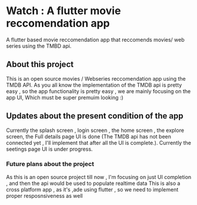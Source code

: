 # Watch : A flutter movie reccomendation app

A flutter based movie reccomendation app that reccomends movies/ web series using the TMBD api.

## About this project
This is an open source movies / Webseries reccomendation app using the TMDB API. 
As you all know the implementation of the TMDB api is pretty easy , so the app functionality is pretty easy , we are mainly focusing on the app UI, Which must be super premuim looking :)

## Updates about the present condition of the app
Currently the splash screen , login screen , the home screen , the explore screen, the Full details page UI is done (The TMDB api has not been connected yet , I'll implement that after all the UI is complete.). Currently the seetings page UI is under progress.


### Future plans about the project
As this is an open source project till now , I'm focusing on just UI completion , and then the api would be used to populate realtime data
This is also a cross platform app , as it's ,ade using flutter , so we need to implement proper resposnsiveness as well 
